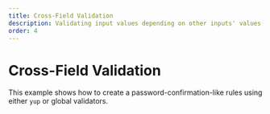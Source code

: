 ```yaml
---
title: Cross-Field Validation
description: Validating input values depending on other inputs' values
order: 4
---
```


# Cross-Field Validation

This example shows how to create a password-confirmation-like rules using either `yup` or global validators.

<live-example id="vee-validate-v4-cross-field-validation"></live-example>
